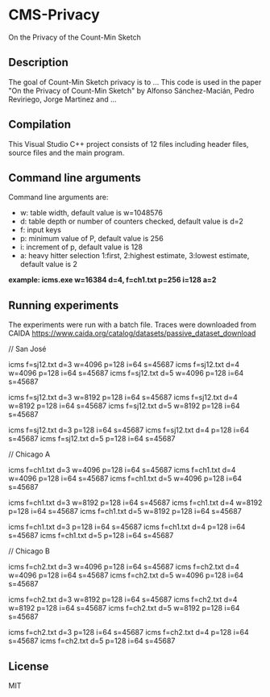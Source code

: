 # CMS-Privacy
On the Privacy of the Count-Min Sketch

## Description
The goal of Count-Min Sketch privacy is to ... This code is used in the paper "On the Privacy of Count-Min Sketch" by Alfonso Sánchez-Macián, Pedro Reviriego, Jorge Martinez and ...

## Compilation
This Visual Studio C++ project consists of 12 files including header files, source files and the main program.

## Command line arguments
Command line arguments are:
- w: table width, default value is w=1048576
- d: table depth or number of counters checked, default value is d=2
- f: input keys
- p: minimum value of P, default value is 256
- i: increment of p, default value is 128
- a: heavy hitter selection 1:first, 2:highest estimate, 3:lowest estimate, default value is 2

**example: icms.exe w=16384 d=4, f=ch1.txt p=256 i=128 a=2**

## Running experiments

The experiments were run with a batch file. Traces were downloaded from CAIDA https://www.caida.org/catalog/datasets/passive_dataset_download

// San José

icms f=sj12.txt d=3 w=4096 p=128 i=64 s=45687
icms f=sj12.txt d=4 w=4096 p=128 i=64 s=45687
icms f=sj12.txt d=5 w=4096 p=128 i=64 s=45687

icms f=sj12.txt d=3 w=8192 p=128 i=64 s=45687
icms f=sj12.txt d=4 w=8192 p=128 i=64 s=45687
icms f=sj12.txt d=5 w=8192 p=128 i=64 s=45687

icms f=sj12.txt d=3 p=128 i=64 s=45687
icms f=sj12.txt d=4 p=128 i=64 s=45687
icms f=sj12.txt d=5 p=128 i=64 s=45687

// Chicago A

icms f=ch1.txt d=3 w=4096 p=128 i=64 s=45687
icms f=ch1.txt d=4 w=4096 p=128 i=64 s=45687
icms f=ch1.txt d=5 w=4096 p=128 i=64 s=45687

icms f=ch1.txt d=3 w=8192 p=128 i=64 s=45687
icms f=ch1.txt d=4 w=8192 p=128 i=64 s=45687
icms f=ch1.txt d=5 w=8192 p=128 i=64 s=45687

icms f=ch1.txt d=3 p=128 i=64 s=45687
icms f=ch1.txt d=4 p=128 i=64 s=45687
icms f=ch1.txt d=5 p=128 i=64 s=45687

// Chicago B

icms f=ch2.txt d=3 w=4096 p=128 i=64 s=45687
icms f=ch2.txt d=4 w=4096 p=128 i=64 s=45687
icms f=ch2.txt d=5 w=4096 p=128 i=64 s=45687

icms f=ch2.txt d=3 w=8192 p=128 i=64 s=45687
icms f=ch2.txt d=4 w=8192 p=128 i=64 s=45687
icms f=ch2.txt d=5 w=8192 p=128 i=64 s=45687

icms f=ch2.txt d=3 p=128 i=64 s=45687
icms f=ch2.txt d=4 p=128 i=64 s=45687
icms f=ch2.txt d=5 p=128 i=64 s=45687


## License

MIT
